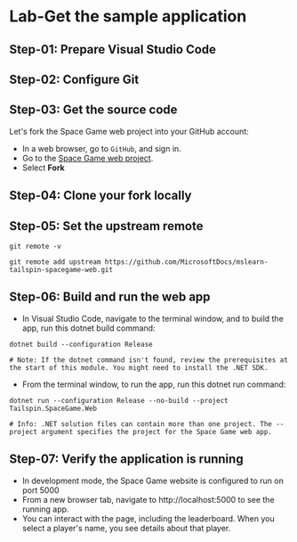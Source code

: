 # Lab-Get the sample application

## Step-01: Prepare Visual Studio Code

## Step-02: Configure Git

## Step-03: Get the source code

Let's fork the Space Game web project into your GitHub account:

- In a web browser, go to `GitHub`, and sign in.
- Go to the [Space Game web project](https://github.com/MicrosoftDocs/mslearn-tailspin-spacegame-web).
- Select **Fork**

## Step-04: Clone your fork locally

## Step-05: Set the upstream remote

```
git remote -v

git remote add upstream https://github.com/MicrosoftDocs/mslearn-tailspin-spacegame-web.git

```

## Step-06: Build and run the web app

- In Visual Studio Code, navigate to the terminal window, and to build the app, run this dotnet build command:

```
dotnet build --configuration Release

# Note: If the dotnet command isn't found, review the prerequisites at the start of this module. You might need to install the .NET SDK.

```

- From the terminal window, to run the app, run this dotnet run command:

```
dotnet run --configuration Release --no-build --project Tailspin.SpaceGame.Web

# Info: .NET solution files can contain more than one project. The --project argument specifies the project for the Space Game web app.

```

## Step-07: Verify the application is running

- In development mode, the Space Game website is configured to run on port 5000
- From a new browser tab, navigate to http://localhost:5000 to see the running app.
- You can interact with the page, including the leaderboard. When you select a player's name, you see details about that player.
